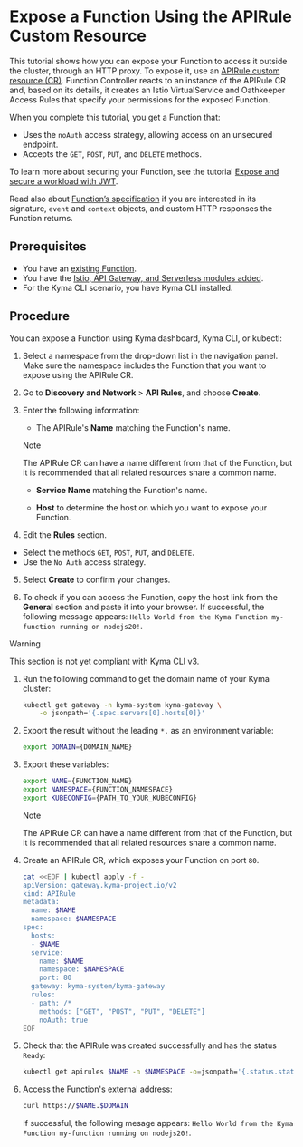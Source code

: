 # Expose a Function Using the APIRule Custom Resource

This tutorial shows how you can expose your Function to access it outside the cluster, through an HTTP proxy. To expose it, use an [APIRule custom resource (CR)](https://kyma-project.io/docs/kyma/latest/05-technical-reference/00-custom-resources/apix-01-apirule/). Function Controller reacts to an instance of the APIRule CR and, based on its details, it creates an Istio VirtualService and Oathkeeper Access Rules that specify your permissions for the exposed Function.

When you complete this tutorial, you get a Function that:

- Uses the `noAuth` access strategy, allowing access on an unsecured endpoint.
- Accepts the `GET`, `POST`, `PUT`, and `DELETE` methods.

To learn more about securing your Function, see the tutorial [Expose and secure a workload with JWT](https://kyma-project.io/#/api-gateway/user/tutorials/01-50-expose-and-secure-a-workload/01-52-expose-and-secure-workload-jwt).

Read also about [Function’s specification](../technical-reference/07-70-function-specification.md) if you are interested in its signature, `event` and `context` objects, and custom HTTP responses the Function returns.

## Prerequisites

- You have an [existing Function](01-10-create-inline-function.md).
- You have the [Istio, API Gateway, and Serverless modules added](https://kyma-project.io/#/02-get-started/01-quick-install).
- For the Kyma CLI scenario, you have Kyma CLI installed.

## Procedure

You can expose a Function using Kyma dashboard, Kyma CLI, or kubectl:

<Tabs>
<Tab name="Kyma Dashboard">

1. Select a namespace from the drop-down list in the navigation panel. Make sure the namespace includes the Function that you want to expose using the APIRule CR.

2. Go to **Discovery and Network** > **API Rules**, and choose **Create**.

3. Enter the following information:

    - The APIRule's **Name** matching the Function's name.

    > [!NOTE]
    > The APIRule CR can have a name different from that of the Function, but it is recommended that all related resources share a common name.

    - **Service Name** matching the Function's name.

    - **Host** to determine the host on which you want to expose your Function.

4. Edit the **Rules** section.
  - Select the methods `GET`, `POST`, `PUT`, and `DELETE`. 
  - Use the `No Auth` access strategy.

5. Select **Create** to confirm your changes.

6. To check if you can access the Function, copy the host link from the **General** section and paste it into your browser. If successful, the following message appears: `Hello World from the Kyma Function my-function running on nodejs20!`.
</Tab>
<Tab name="Kyma CLI">

> [!WARNING]
> This section is not yet compliant with Kyma CLI v3.
</Tab>
<Tab name="kubectl">

1. Run the following command to get the domain name of your Kyma cluster:

    ```bash
    kubectl get gateway -n kyma-system kyma-gateway \
        -o jsonpath='{.spec.servers[0].hosts[0]}'
    ```

2. Export the result without the leading `*.` as an environment variable:

    ```bash
    export DOMAIN={DOMAIN_NAME}

3. Export these variables:

    ```bash
    export NAME={FUNCTION_NAME}
    export NAMESPACE={FUNCTION_NAMESPACE}
    export KUBECONFIG={PATH_TO_YOUR_KUBECONFIG}
    ```

    > [!NOTE]
    > The APIRule CR can have a name different from that of the Function, but it is recommended that all related resources share a common name.

4. Create an APIRule CR, which exposes your Function on port `80`.

    ```bash
    cat <<EOF | kubectl apply -f -
    apiVersion: gateway.kyma-project.io/v2
    kind: APIRule
    metadata:
      name: $NAME
      namespace: $NAMESPACE
    spec:
      hosts:
      - $NAME
      service:
        name: $NAME
        namespace: $NAMESPACE
        port: 80
      gateway: kyma-system/kyma-gateway
      rules:
      - path: /*
        methods: ["GET", "POST", "PUT", "DELETE"]
        noAuth: true
    EOF
    ```

5. Check that the APIRule was created successfully and has the status `Ready`:

    ```bash
    kubectl get apirules $NAME -n $NAMESPACE -o=jsonpath='{.status.state}'
    ```

6. Access the Function's external address:

    ```bash
    curl https://$NAME.$DOMAIN
    ```

    If successful, the following mesage appears: `Hello World from the Kyma Function my-function running on nodejs20!`.
</Tab>
</Tabs>
